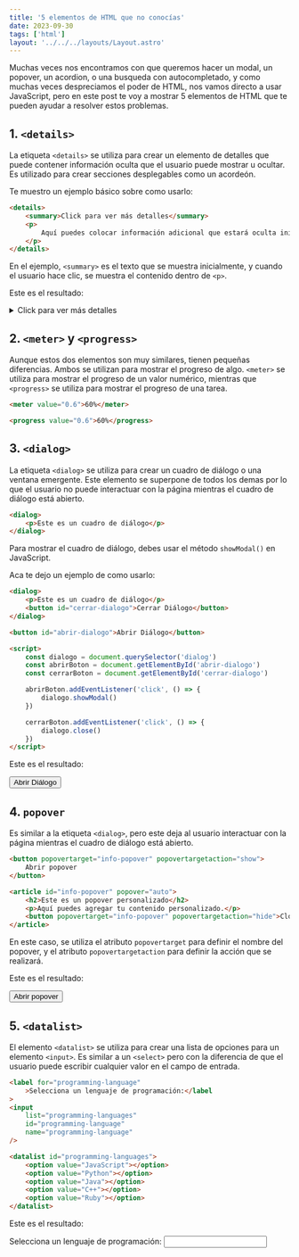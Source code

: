 ```yaml
---
title: '5 elementos de HTML que no conocías'
date: 2023-09-30
tags: ['html']
layout: '../../../layouts/Layout.astro'
---
```


Muchas veces nos encontramos con que queremos hacer un modal, un popover, un acordion, o una busqueda con autocompletado, y como muchas veces despreciamos el poder de HTML, nos vamos directo a usar JavaScript, pero en este post te voy a mostrar 5 elementos de HTML que te pueden ayudar a resolver estos problemas.

## 1. `<details>`

La etiqueta `<details>` se utiliza para crear un elemento de detalles que puede contener información oculta que el usuario puede mostrar u ocultar. Es utilizado para crear secciones desplegables como un acordeón.

Te muestro un ejemplo básico sobre como usarlo:

```html
<details>
	<summary>Click para ver más detalles</summary>
	<p>
		Aquí puedes colocar información adicional que estará oculta inicialmente.
	</p>
</details>
```

En el ejemplo, `<summary>` es el texto que se muestra inicialmente, y cuando el usuario hace clic, se muestra el contenido dentro de `<p>`.

Este es el resultado:

<details>
	<summary>Click para ver más detalles</summary>
	<p>
		Aquí puedes colocar información adicional que estará oculta inicialmente.
	</p>
</details>

## 2. `<meter>` y `<progress>`

Aunque estos dos elementos son muy similares, tienen pequeñas diferencias. Ambos se utilizan para mostrar el progreso de algo. `<meter>` se utiliza para mostrar el progreso de un valor numérico, mientras que `<progress>` se utiliza para mostrar el progreso de una tarea.

```html
<meter value="0.6">60%</meter>

<progress value="0.6">60%</progress>
```

## 3. `<dialog>`

La etiqueta `<dialog>` se utiliza para crear un cuadro de diálogo o una ventana emergente. Este elemento se superpone de todos los demas por lo que el usuario no puede interactuar con la página mientras el cuadro de diálogo está abierto.

```html
<dialog>
	<p>Este es un cuadro de diálogo</p>
</dialog>
```

Para mostrar el cuadro de diálogo, debes usar el método `showModal()` en JavaScript.

Aca te dejo un ejemplo de como usarlo:

```html
<dialog>
	<p>Este es un cuadro de diálogo</p>
	<button id="cerrar-dialogo">Cerrar Diálogo</button>
</dialog>

<button id="abrir-dialogo">Abrir Diálogo</button>

<script>
	const dialogo = document.querySelector('dialog')
	const abrirBoton = document.getElementById('abrir-dialogo')
	const cerrarBoton = document.getElementById('cerrar-dialogo')

	abrirBoton.addEventListener('click', () => {
		dialogo.showModal()
	})

	cerrarBoton.addEventListener('click', () => {
		dialogo.close()
	})
</script>
```

Este es el resultado:

<dialog class="w-1/2 p-4 bg-white rounded-lg shadow-lg">
    <span class="text-xl font-semibold text-gray-800 !p-0">Este es un cuadro de diálogo personalizado</span>
    <p class="text-gray-700 !p-0">Aquí puedes agregar tu contenido personalizado.</p>
    <div class="mt-2">
        <button id="cerrar-dialogo" class="bg-red-500 text-white px-4 py-2 rounded-md hover:bg-red-600">Cerrar Diálogo</button>
    </div>
</dialog>

<button id="abrir-dialogo" class="bg-blue-500 text-white px-4 py-2 rounded-md hover:bg-blue-600">Abrir Diálogo</button>

<script>
    const dialogo = document.querySelector('dialog');
    const abrirBoton = document.getElementById('abrir-dialogo');
    const cerrarBoton = document.getElementById('cerrar-dialogo');

    // Abre el cuadro de diálogo cuando se hace clic en "Abrir Diálogo"
    abrirBoton.addEventListener('click', () => {
        dialogo.showModal();
    });

    // Cierra el cuadro de diálogo cuando se hace clic en "Cerrar Diálogo"
    cerrarBoton.addEventListener('click', () => {
        dialogo.close();
    });
</script>

## 4. `popover`

Es similar a la etiqueta `<dialog>`, pero este deja al usuario interactuar con la página mientras el cuadro de diálogo está abierto.

```html
<button popovertarget="info-popover" popovertargetaction="show">
	Abrir popover
</button>

<article id="info-popover" popover="auto">
	<h2>Este es un popover personalizado</h2>
	<p>Aquí puedes agregar tu contenido personalizado.</p>
	<button popovertarget="info-popover" popovertargetaction="hide">Close</button>
</article>
```

En este caso, se utiliza el atributo `popovertarget` para definir el nombre del popover, y el atributo `popovertargetaction` para definir la acción que se realizará.

Este es el resultado:

<button popovertarget="info-popover" popovertargetaction="show" class="bg-blue-500 text-white px-4 py-2 rounded-md hover:bg-blue-600">
	Abrir popover
</button>

<article id="info-popover" popover="auto"  class="w-1/2 p-4 bg-white rounded-lg shadow-lg">
	<span class="text-xl font-semibold text-gray-800 !p-0">Este es un popover personalizado</span>
	<p class="text-gray-700 !p-0">Aquí puedes agregar tu contenido personalizado.</p>
	<div class="mt-2">
        <button class="bg-red-500 text-white px-4 py-2 rounded-md hover:bg-red-600" popovertarget="info-popover" popovertargetaction="hide">Cerrar</button>
    </div>
</article>

## 5. `<datalist>`

El elemento `<datalist>` se utiliza para crear una lista de opciones para un elemento `<input>`. Es similar a un `<select>` pero con la diferencia de que el usuario puede escribir cualquier valor en el campo de entrada.

```html
<label for="programming-language"
	>Selecciona un lenguaje de programación:</label
>
<input
	list="programming-languages"
	id="programming-language"
	name="programming-language"
/>

<datalist id="programming-languages">
	<option value="JavaScript"></option>
	<option value="Python"></option>
	<option value="Java"></option>
	<option value="C++"></option>
	<option value="Ruby"></option>
</datalist>
```

Este es el resultado:

<datalist id="programming-languages">
        <option value="JavaScript"></option>
        <option value="Python"></option>
        <option value="Java"></option>
        <option value="C++"></option>
        <option value="Ruby"></option>
</datalist>

<div class="py-4">
    <label for="programming-language" class="block font-bold mb-2">Selecciona un lenguaje de programación:</label>
    <input list="programming-languages" id="programming-language" name="programming-language" class="border rounded w-full py-2 px-3 text-gray-200 leading-tight focus:outline-none focus:shadow-outline"> 
</div>
